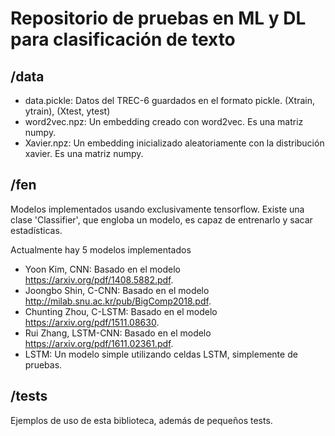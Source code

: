 # Repositorio de pruebas en ML y DL para clasificación de texto

## /data

- data.pickle: Datos del TREC-6 guardados en el formato pickle.
  (Xtrain, ytrain), (Xtest, ytest)
- word2vec.npz: Un embedding creado con word2vec. Es una matriz numpy.
- Xavier.npz: Un embedding inicializado aleatoriamente con la
  distribución xavier. Es una matriz numpy.

## /fen

Modelos implementados usando exclusivamente tensorflow.
Existe una clase 'Classifier', que engloba un modelo, es capaz de
entrenarlo y sacar estadísticas.

Actualmente hay 5 modelos implementados
- Yoon Kim, CNN: Basado en el modelo <https://arxiv.org/pdf/1408.5882.pdf>.
- Joongbo Shin, C-CNN: Basado en el modelo <http://milab.snu.ac.kr/pub/BigComp2018.pdf>.
- Chunting Zhou, C-LSTM: Basado en el modelo <https://arxiv.org/pdf/1511.08630>.
- Rui Zhang, LSTM-CNN: Basado en el modelo <https://arxiv.org/pdf/1611.02361.pdf>.
- LSTM: Un modelo simple utilizando celdas LSTM, simplemente de pruebas.

## /tests

Ejemplos de uso de esta biblioteca, además de pequeños tests.
